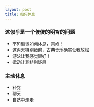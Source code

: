 ```yaml
---
layout: post
title: 如何休息
---
```


### 这似乎是一个傻傻的明智的问题
- 不知道该如何休息，真的！
- 这两天特别疲倦，古典音乐确实让我放松
- 游泳让我感觉很好！
- 运动让我特别舒展

### 主动休息
- 补觉
- 聊天
- 自然中走走